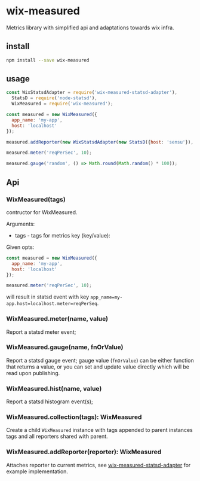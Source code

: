 # wix-measured

Metrics library with simplified api and adaptations towards wix infra.

## install

```bash
npm install --save wix-measured
```

## usage

```js
const WixStatsdAdapter = require('wix-measured-statsd-adapter'),
  StatsD = require('node-statsd'),
  WixMeasured = require('wix-measured');

const measured = new WixMeasured({
  app_name: 'my-app',
  host: 'localhost'
});

measured.addReporter(new WixStatsdAdapter(new StatsD({host: 'sensu'}), {interval: 2000}));

measured.meter('reqPerSec', 10);

measured.gauge('random', () => Math.round(Math.random() * 100));
```

## Api

### WixMeasured(tags)
contructor for WixMeasured.

Arguments:
  - tags - tags for metrics key (key/value):
 
Given opts:

```js
const measured = new WixMeasured({
  app_name: 'my-app',
  host: 'localhost'
});

measured.meter('reqPerSec', 10);
```

will result in statsd event with key `app_name=my-app.host=localhost.meter=reqPerSeq`.
  
### WixMeasured.meter(name, value)
Report a statsd meter event; 

### WixMeasured.gauge(name, fnOrValue)
Report a statsd gauge event; gauge value (`fnOrValue`) can be either function that returns a value, or you can set and update value directly which will be read upon publishing. 

### WixMeasured.hist(name, value)
Report a statsd histogram event(s); 

### WixMeasured.collection(tags): WixMeasured
Create a child `WixMeasured` instance with tags appended to parent instances tags and all reporters shared with parent.

### WixMeasured.addReporter(reporter): WixMeasured
Attaches reporter to current metrics, see [wix-measured-statsd-adapter](../wix-measured-statsd-adapter) for example implementation.